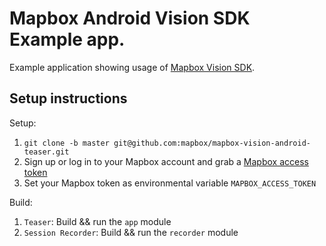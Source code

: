 # Mapbox Android Vision SDK Example app.

Example application showing usage of [Mapbox Vision SDK](https://vision.mapbox.com/).

## Setup instructions

Setup:

1. `git clone -b master git@github.com:mapbox/mapbox-vision-android-teaser.git`
1. Sign up or log in to your Mapbox account and grab a [Mapbox access token](https://www.mapbox.com/help/define-access-token/)
1. Set your Mapbox token as environmental variable `MAPBOX_ACCESS_TOKEN`


 Build:
1. `Teaser`: Build && run the `app` module
1. `Session Recorder`: Build && run the `recorder` module
